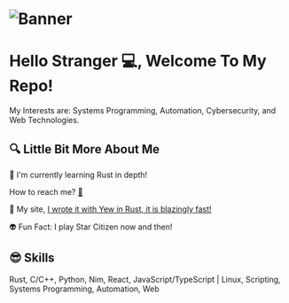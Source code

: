 # ![Banner](https://media4.giphy.com/media/FWNRFnjjl9PQZP3cb5/200.gif)
# Hello Stranger 💻, Welcome To My Repo! 

My Interests are: Systems Programming, Automation, Cybersecurity, and Web Technologies.

## 🔍 Little Bit More About Me
<p>🤖 I'm currently learning Rust in depth!</p>
<p>How to reach me? <a href="mailto:matr1xware@v0idmatr1x.com">📨<a></p>
<p>🚀 My site, <a href="https://v0idmatr1x.com/"> I wrote it with Yew in Rust, it is blazingly fast!</a></p>
<p>👽 Fun Fact: I play Star Citizen now and then!</p>

## 😎 Skills
<p>
   Rust, C/C++, Python, Nim, React, JavaScript/TypeScript | Linux, Scripting, Systems Programming, Automation, Web
</p>
